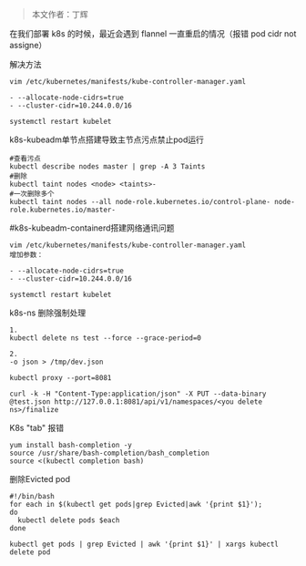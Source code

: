 > 本文作者：丁辉

在我们部署 k8s 的时候，最近会遇到 flannel 一直重启的情况（报错 pod cidr not assigne）

解决方法

```
vim /etc/kubernetes/manifests/kube-controller-manager.yaml
```

```
- --allocate-node-cidrs=true
- --cluster-cidr=10.244.0.0/16
```

```
systemctl restart kubelet
```

k8s-kubeadm单节点搭建导致主节点污点禁止pod运行

```
#查看污点
kubectl describe nodes master | grep -A 3 Taints
#删除
kubectl taint nodes <node> <taints>-
#一次删除多个
kubectl taint nodes --all node-role.kubernetes.io/control-plane- node-role.kubernetes.io/master-
```

#k8s-kubeadm-containerd搭建网络通讯问题

```
vim /etc/kubernetes/manifests/kube-controller-manager.yaml
增加参数：

- --allocate-node-cidrs=true
- --cluster-cidr=10.244.0.0/16

systemctl restart kubelet
```

k8s-ns 删除强制处理

```
1.
kubectl delete ns test --force --grace-period=0

2.
-o json > /tmp/dev.json

kubectl proxy --port=8081

curl -k -H "Content-Type:application/json" -X PUT --data-binary @test.json http://127.0.0.1:8081/api/v1/namespaces/<you delete ns>/finalize
```

K8s "tab" 报错

```
yum install bash-completion -y
source /usr/share/bash-completion/bash_completion
source <(kubectl completion bash)
```

删除Evicted pod

```
#!/bin/bash
for each in $(kubectl get pods|grep Evicted|awk '{print $1}');
do
  kubectl delete pods $each
done
```

```
kubectl get pods | grep Evicted | awk '{print $1}' | xargs kubectl delete pod
```


